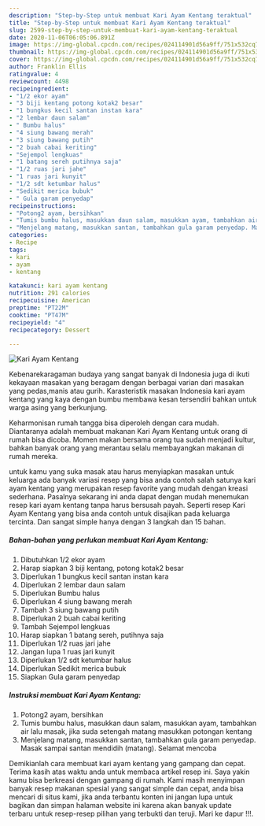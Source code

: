 ```yaml
---
description: "Step-by-Step untuk membuat Kari Ayam Kentang teraktual"
title: "Step-by-Step untuk membuat Kari Ayam Kentang teraktual"
slug: 2599-step-by-step-untuk-membuat-kari-ayam-kentang-teraktual
date: 2020-11-06T06:05:06.891Z
image: https://img-global.cpcdn.com/recipes/024114901d56a9ff/751x532cq70/kari-ayam-kentang-foto-resep-utama.jpg
thumbnail: https://img-global.cpcdn.com/recipes/024114901d56a9ff/751x532cq70/kari-ayam-kentang-foto-resep-utama.jpg
cover: https://img-global.cpcdn.com/recipes/024114901d56a9ff/751x532cq70/kari-ayam-kentang-foto-resep-utama.jpg
author: Franklin Ellis
ratingvalue: 4
reviewcount: 4498
recipeingredient:
- "1/2 ekor ayam"
- "3 biji kentang potong kotak2 besar"
- "1 bungkus kecil santan instan kara"
- "2 lembar daun salam"
- " Bumbu halus"
- "4 siung bawang merah"
- "3 siung bawang putih"
- "2 buah cabai keriting"
- "Sejempol lengkuas"
- "1 batang sereh putihnya saja"
- "1/2 ruas jari jahe"
- "1 ruas jari kunyit"
- "1/2 sdt ketumbar halus"
- "Sedikit merica bubuk"
- " Gula garam penyedap"
recipeinstructions:
- "Potong2 ayam, bersihkan"
- "Tumis bumbu halus, masukkan daun salam, masukkan ayam, tambahkan air lalu masak, jika suda setengah matang masukkan potongan kentang"
- "Menjelang matang, masukkan santan, tambahkan gula garam penyedap. Masak sampai santan mendidih (matang). Selamat mencoba"
categories:
- Recipe
tags:
- kari
- ayam
- kentang

katakunci: kari ayam kentang 
nutrition: 291 calories
recipecuisine: American
preptime: "PT22M"
cooktime: "PT47M"
recipeyield: "4"
recipecategory: Dessert

---
```



![Kari Ayam Kentang](https://img-global.cpcdn.com/recipes/024114901d56a9ff/751x532cq70/kari-ayam-kentang-foto-resep-utama.jpg)

Kebenarekaragaman budaya yang sangat banyak di Indonesia juga di ikuti kekayaan masakan yang beragam dengan berbagai varian dari masakan yang pedas,manis atau gurih. Karasteristik masakan Indonesia kari ayam kentang yang kaya dengan bumbu membawa kesan tersendiri bahkan untuk warga asing yang berkunjung.


Keharmonisan rumah tangga bisa diperoleh dengan cara mudah. Diantaranya adalah membuat makanan Kari Ayam Kentang untuk orang di rumah bisa dicoba. Momen makan bersama orang tua sudah menjadi kultur, bahkan banyak orang yang merantau selalu membayangkan makanan di rumah mereka.



untuk kamu yang suka masak atau harus menyiapkan masakan untuk keluarga ada banyak variasi resep yang bisa anda contoh salah satunya kari ayam kentang yang merupakan resep favorite yang mudah dengan kreasi sederhana. Pasalnya sekarang ini anda dapat dengan mudah menemukan resep kari ayam kentang tanpa harus bersusah payah.
Seperti resep Kari Ayam Kentang yang bisa anda contoh untuk disajikan pada keluarga tercinta. Dan sangat simple hanya dengan 3 langkah dan 15 bahan.


<!--inarticleads1-->

##### Bahan-bahan yang perlukan membuat Kari Ayam Kentang:

1. Dibutuhkan 1/2 ekor ayam
1. Harap siapkan 3 biji kentang, potong kotak2 besar
1. Diperlukan 1 bungkus kecil santan instan kara
1. Diperlukan 2 lembar daun salam
1. Diperlukan  Bumbu halus
1. Diperlukan 4 siung bawang merah
1. Tambah 3 siung bawang putih
1. Diperlukan 2 buah cabai keriting
1. Tambah Sejempol lengkuas
1. Harap siapkan 1 batang sereh, putihnya saja
1. Diperlukan 1/2 ruas jari jahe
1. Jangan lupa 1 ruas jari kunyit
1. Diperlukan 1/2 sdt ketumbar halus
1. Diperlukan Sedikit merica bubuk
1. Siapkan  Gula garam penyedap




<!--inarticleads2-->

##### Instruksi membuat  Kari Ayam Kentang:

1. Potong2 ayam, bersihkan
1. Tumis bumbu halus, masukkan daun salam, masukkan ayam, tambahkan air lalu masak, jika suda setengah matang masukkan potongan kentang
1. Menjelang matang, masukkan santan, tambahkan gula garam penyedap. Masak sampai santan mendidih (matang). Selamat mencoba




Demikianlah cara membuat kari ayam kentang yang gampang dan cepat. Terima kasih atas waktu anda untuk membaca artikel resep ini. Saya yakin kamu bisa berkreasi dengan gampang di rumah. Kami masih menyimpan banyak resep makanan spesial yang sangat simple dan cepat, anda bisa mencari di situs kami, jika anda terbantu konten ini jangan lupa untuk bagikan dan simpan halaman website ini karena akan banyak update terbaru untuk resep-resep pilihan yang terbukti dan teruji. Mari ke dapur !!!. 

